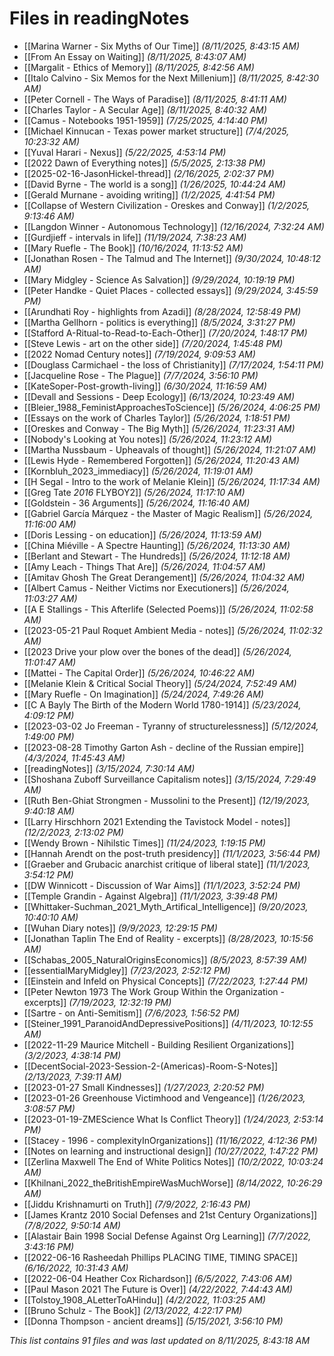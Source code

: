 # Files in readingNotes

- [[Marina Warner - Six Myths of Our Time]] *(8/11/2025, 8:43:15 AM)*
- [[From An Essay on Waiting]] *(8/11/2025, 8:43:07 AM)*
- [[Margalit - Ethics of Memory]] *(8/11/2025, 8:42:56 AM)*
- [[Italo Calvino - Six Memos for the Next Millenium]] *(8/11/2025, 8:42:30 AM)*
- [[Peter Cornell - The Ways of Paradise]] *(8/11/2025, 8:41:11 AM)*
- [[Charles Taylor - A Secular Age]] *(8/11/2025, 8:40:32 AM)*
- [[Camus - Notebooks 1951-1959]] *(7/25/2025, 4:14:40 PM)*
- [[Michael Kinnucan - Texas power market structure]] *(7/4/2025, 10:23:32 AM)*
- [[Yuval Harari - Nexus]] *(5/22/2025, 4:53:14 PM)*
- [[2022 Dawn of Everything notes]] *(5/5/2025, 2:13:38 PM)*
- [[2025-02-16-JasonHickel-thread]] *(2/16/2025, 2:02:37 PM)*
- [[David Byrne - The world is a song]] *(1/26/2025, 10:44:24 AM)*
- [[Gerald Murnane - avoiding writing]] *(1/2/2025, 4:41:54 PM)*
- [[Collapse of Western Civilization - Oreskes and Conway]] *(1/2/2025, 9:13:46 AM)*
- [[Langdon Winner - Autonomous Technology]] *(12/16/2024, 7:32:24 AM)*
- [[Gurdjieff - intervals in life]] *(11/19/2024, 7:38:23 AM)*
- [[Mary Ruefle - The Book]] *(10/16/2024, 11:13:52 AM)*
- [[Jonathan Rosen - The Talmud and The Internet]] *(9/30/2024, 10:48:12 AM)*
- [[Mary Midgley - Science As Salvation]] *(9/29/2024, 10:19:19 PM)*
- [[Peter Handke - Quiet Places - collected essays]] *(9/29/2024, 3:45:59 PM)*
- [[Arundhati Roy - highlights from Azadi]] *(8/28/2024, 12:58:49 PM)*
- [[Martha Gellhorn - politics is everything]] *(8/5/2024, 3:31:27 PM)*
- [[Stafford A-Ritual-to-Read-to-Each-Other]] *(7/20/2024, 1:48:17 PM)*
- [[Steve Lewis - art on the other side]] *(7/20/2024, 1:45:48 PM)*
- [[2022 Nomad Century notes]] *(7/19/2024, 9:09:53 AM)*
- [[Douglass Carmichael - the loss of Christianity]] *(7/17/2024, 1:54:11 PM)*
- [[Jacqueline Rose - The Plague]] *(7/7/2024, 3:56:10 PM)*
- [[KateSoper-Post-growth-living]] *(6/30/2024, 11:16:59 AM)*
- [[Devall and Sessions  - Deep Ecology]] *(6/13/2024, 10:23:49 AM)*
- [[Bleier_1988_FeministApproachesToScience]] *(5/26/2024, 4:06:25 PM)*
- [[Essays on the work of Charles Taylor]] *(5/26/2024, 1:18:51 PM)*
- [[Oreskes and Conway - The Big Myth]] *(5/26/2024, 11:23:31 AM)*
- [[Nobody's Looking at You notes]] *(5/26/2024, 11:23:12 AM)*
- [[Martha Nussbaum - Upheavals of thought]] *(5/26/2024, 11:21:07 AM)*
- [[Lewis Hyde - Remembered Forgotten]] *(5/26/2024, 11:20:43 AM)*
- [[Kornbluh_2023_immediacy]] *(5/26/2024, 11:19:01 AM)*
- [[H Segal - Intro to the work of Melanie Klein]] *(5/26/2024, 11:17:34 AM)*
- [[Greg Tate _2016_ FLYBOY2]] *(5/26/2024, 11:17:10 AM)*
- [[Goldstein - 36 Arguments]] *(5/26/2024, 11:16:40 AM)*
- [[Gabriel García Márquez - the Master of Magic Realism]] *(5/26/2024, 11:16:00 AM)*
- [[Doris Lessing - on education]] *(5/26/2024, 11:13:59 AM)*
- [[China Miéville - A Spectre Haunting]] *(5/26/2024, 11:13:30 AM)*
- [[Berlant and Stewart - The Hundreds]] *(5/26/2024, 11:12:18 AM)*
- [[Amy Leach - Things That Are]] *(5/26/2024, 11:04:57 AM)*
- [[Amitav Ghosh The Great Derangement]] *(5/26/2024, 11:04:32 AM)*
- [[Albert Camus - Neither Victims nor Executioners]] *(5/26/2024, 11:03:27 AM)*
- [[A E Stallings - This Afterlife (Selected Poems)]] *(5/26/2024, 11:02:58 AM)*
- [[2023-05-21 Paul Roquet Ambient Media - notes]] *(5/26/2024, 11:02:32 AM)*
- [[2023 Drive your plow over the bones of the dead]] *(5/26/2024, 11:01:47 AM)*
- [[Mattei - The Capital Order]] *(5/26/2024, 10:46:22 AM)*
- [[Melanie Klein & Critical Social Theory]] *(5/24/2024, 7:52:49 AM)*
- [[Mary Ruefle - On Imagination]] *(5/24/2024, 7:49:26 AM)*
- [[C A Bayly The Birth of the Modern World 1780-1914]] *(5/23/2024, 4:09:12 PM)*
- [[2023-03-02 Jo Freeman - Tyranny of structurelessness]] *(5/12/2024, 1:49:00 PM)*
- [[2023-08-28 Timothy Garton Ash - decline of the Russian empire]] *(4/3/2024, 11:45:43 AM)*
- [[readingNotes]] *(3/15/2024, 7:30:14 AM)*
- [[Shoshana Zuboff Surveillance Capitalism notes]] *(3/15/2024, 7:29:49 AM)*
- [[Ruth Ben-Ghiat Strongmen - Mussolini to the Present]] *(12/19/2023, 9:40:18 AM)*
- [[Larry Hirschhorn 2021 Extending the Tavistock Model - notes]] *(12/2/2023, 2:13:02 PM)*
- [[Wendy Brown - Nihilstic Times]] *(11/24/2023, 1:19:15 PM)*
- [[Hannah Arendt on the post-truth presidency]] *(11/1/2023, 3:56:44 PM)*
- [[Graeber and Grubacic anarchist critique of liberal state]] *(11/1/2023, 3:54:12 PM)*
- [[DW Winnicott - Discussion of War Aims]] *(11/1/2023, 3:52:24 PM)*
- [[Temple Grandin - Against Algebra]] *(11/1/2023, 3:39:48 PM)*
- [[Whittaker-Suchman_2021_Myth_Artifical_Intelligence]] *(9/20/2023, 10:40:10 AM)*
- [[Wuhan Diary notes]] *(9/9/2023, 12:29:15 PM)*
- [[Jonathan Taplin The End of Reality - excerpts]] *(8/28/2023, 10:15:56 AM)*
- [[Schabas_2005_NaturalOriginsEconomics]] *(8/5/2023, 8:57:39 AM)*
- [[essentialMaryMidgley]] *(7/23/2023, 2:52:12 PM)*
- [[Einstein and Infeld on Physical Concepts]] *(7/22/2023, 1:27:44 PM)*
- [[Peter Newton 1973 The Work Group Within the Organization - excerpts]] *(7/19/2023, 12:32:19 PM)*
- [[Sartre - on Anti-Semitism]] *(7/6/2023, 1:56:52 PM)*
- [[Steiner_1991_ParanoidAndDepressivePositions]] *(4/11/2023, 10:12:55 AM)*
- [[2022-11-29 Maurice Mitchell - Building Resilient Organizations]] *(3/2/2023, 4:38:14 PM)*
- [[DecentSocial-2023-Session-2-(Americas)-Room-S-Notes]] *(2/13/2023, 7:39:11 AM)*
- [[2023-01-27 Small Kindnesses]] *(1/27/2023, 2:20:52 PM)*
- [[2023-01-26 Greenhouse Victimhood and Vengeance]] *(1/26/2023, 3:08:57 PM)*
- [[2023-01-19-ZMEScience What Is Conflict Theory]] *(1/24/2023, 2:53:14 PM)*
- [[Stacey - 1996 - complexityInOrganizations]] *(11/16/2022, 4:12:36 PM)*
- [[Notes on learning and instructional design]] *(10/27/2022, 1:47:22 PM)*
- [[Zerlina Maxwell The End of White Politics Notes]] *(10/2/2022, 10:03:24 AM)*
- [[Khilnani_2022_theBritishEmpireWasMuchWorse]] *(8/14/2022, 10:26:29 AM)*
- [[Jiddu Krishnamurti on Truth]] *(7/9/2022, 2:16:43 PM)*
- [[James Krantz 2010 Social Defenses and 21st Century Organizations]] *(7/8/2022, 9:50:14 AM)*
- [[Alastair Bain 1998 Social Defense Against Org Learning]] *(7/7/2022, 3:43:16 PM)*
- [[2022-06-16 Rasheedah Phillips PLACING TIME, TIMING SPACE]] *(6/16/2022, 10:31:43 AM)*
- [[2022-06-04 Heather Cox Richardson]] *(6/5/2022, 7:43:06 AM)*
- [[Paul Mason 2021 The Future is Over]] *(4/22/2022, 7:44:43 AM)*
- [[Tolstoy_1908_ALetterToAHindu]] *(4/2/2022, 11:03:25 AM)*
- [[Bruno Schulz - The Book]] *(2/13/2022, 4:22:17 PM)*
- [[Donna Thompson - ancient dreams]] *(5/15/2021, 3:56:10 PM)*

*This list contains 91 files and was last updated on 8/11/2025, 8:43:18 AM*